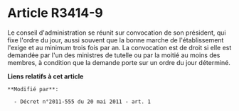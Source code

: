 # Article R3414-9

Le conseil d'administration se réunit sur convocation de son président, qui fixe l'ordre du jour, aussi souvent que la bonne
marche de l'établissement l'exige et au minimum trois fois par an. La convocation est de droit si elle est demandée par l'un
des ministres de tutelle ou par la moitié au moins des membres, à condition que la demande porte sur un ordre du jour
déterminé.

**Liens relatifs à cet article**

	**Modifié par**:

	  - Décret n°2011-555 du 20 mai 2011 - art. 1
